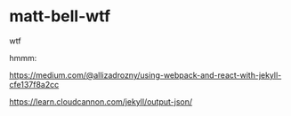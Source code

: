 # matt-bell-wtf
wtf

hmmm:

https://medium.com/@allizadrozny/using-webpack-and-react-with-jekyll-cfe137f8a2cc

https://learn.cloudcannon.com/jekyll/output-json/

